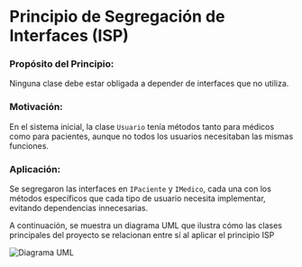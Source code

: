 # Principio de Segregación de Interfaces (ISP)

### Propósito del Principio:
Ninguna clase debe estar obligada a depender de interfaces que no utiliza.

### Motivación:
En el sistema inicial, la clase `Usuario` tenía métodos tanto para médicos como para pacientes, aunque no todos los usuarios necesitaban las mismas funciones.

### Aplicación:
Se segregaron las interfaces en `IPaciente` y `IMedico`, cada una con los métodos específicos que cada tipo de usuario necesita implementar, evitando dependencias innecesarias.

A continuación, se muestra un diagrama UML que ilustra cómo las clases principales del proyecto se relacionan entre sí al aplicar el principio ISP

 ![Diagrama UML](https://github.com/user-attachments/assets/f2ada9b4-7b52-4eec-9ab5-a3c3388348a9)
